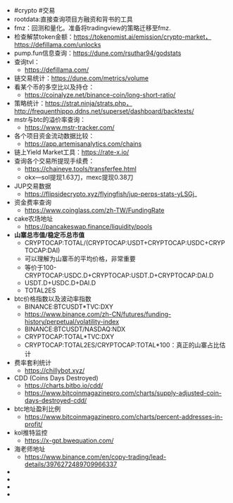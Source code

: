 - #crypto #交易
- rootdata:直接查询项目方融资和背书的工具
- fmz：回测和量化。准备将tradingview的策略迁移至fmz.
- 检查解禁token金额：https://tokenomist.ai/emission/crypto-market，https://defillama.com/unlocks
- pump.fun信息查询：https://dune.com/rsuthar94/godstats
- 查询tvl：
	- https://defillama.com/
- 链交易统计：https://dune.com/metrics/volume
- 看某个币的多空比以及持仓：
	- https://coinalyze.net/binance-coin/long-short-ratio/
- 策略统计：https://strat.ninja/strats.php，http://frequenthippo.ddns.net/superset/dashboard/backtests/
- mstr与btc的溢价率查询：
	- https://www.mstr-tracker.com/
- 各个项目资金流动数据比较：
	- https://app.artemisanalytics.com/chains
- 链上Yield Market工具：https://rate-x.io/
- 查询各个交易所提现手续费：
	- https://chaineye.tools/transferfee.html
	- okx—sol提现1.63刀，mexc提现0.38刀
- JUP交易数据
	- https://flipsidecrypto.xyz/flyingfish/jup-perps-stats-yLSGj_
- 资金费率查询
	- https://www.coinglass.com/zh-TW/FundingRate
- cake农场地址
	- https://pancakeswap.finance/liquidity/pools
- **山寨总市值/稳定币总市值**
	- CRYPTOCAP:TOTAL/(CRYPTOCAP:USDT+CRYPTOCAP:USDC+CRYPTOCAP:DAI)
	- 可以理解为山寨币的平均价格，非常重要
	- 等价于100-CRYPTOCAP:USDC.D+CRYPTOCAP:USDT.D+CRYPTOCAP:DAI.D
	- USDT.D+USDC.D+DAI.D
	- TOTAL2ES
- btc价格指数以及波动率指数
	- BINANCE:BTCUSDT*TVC:DXY
	- https://www.binance.com/zh-CN/futures/funding-history/perpetual/volatility-index
	- BINANCE:BTCUSDT/NASDAQ:NDX
	- CRYPTOCAP:TOTAL*TVC:DXY
	- CRYPTOCAP:TOTAL2ES/CRYPTOCAP:TOTAL*100：真正的山寨占比估计
- 费率套利统计
	- https://chillybot.xyz/
- CDD (Coins Days Destroyed)
	- https://charts.bitbo.io/cdd/
	- https://www.bitcoinmagazinepro.com/charts/supply-adjusted-coin-days-destroyed-cdd/
- btc地址盈利比例
	- https://www.bitcoinmagazinepro.com/charts/percent-addresses-in-profit/
- kol推特监控
	- https://x-gpt.bwequation.com/
- 海老师地址
	- https://www.binance.com/en/copy-trading/lead-details/3976272489709966337
-
-
-
-